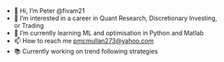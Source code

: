 - 👋 Hi, I’m Peter @fivam21
- 👀 I’m interested in a career in Quant Research, Discretionary Investing, or Trading
- 🌱 I’m currently learning ML and optimisation in Python and Matlab
- 📫 How to reach me pmcmullan273@yahoo.com
- 📚 Currently working on trend following strategies
            
